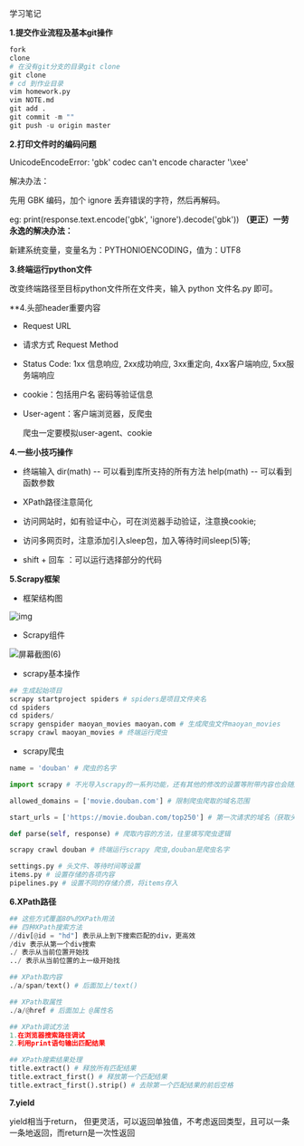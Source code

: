 学习笔记

**1.提交作业流程及基本git操作**

```python
fork
clone
# 在没有git分支的目录git clone
git clone
# cd 到作业目录
vim homework.py
vim NOTE.md
git add .
git commit -m ""
git push -u origin master
```

**2.打印文件时的编码问题**

UnicodeEncodeError: 'gbk' codec can't encode character '\xee'

解决办法：

先用 GBK 编码，加个 ignore 丢弃错误的字符，然后再解码。

eg: print(response.text.encode('gbk', 'ignore').decode('gbk'))
**（更正）一劳永逸的解决办法：**

新建系统变量，变量名为：PYTHONIOENCODING，值为：UTF8

**3.终端运行python文件**

改变终端路径至目标python文件所在文件夹，输入 python 文件名.py 即可。

**4.头部header重要内容

- Request URL

- 请求方式 Request Method

- Status Code: 1xx 信息响应, 2xx成功响应, 3xx重定向, 4xx客户端响应, 5xx服务端响应

- cookie：包括用户名 密码等验证信息

- User-agent：客户端浏览器，反爬虫

  爬虫一定要模拟user-agent、cookie

**4.一些小技巧操作**

- 终端输入
  dir(math) -- 可以看到库所支持的所有方法
  help(math) -- 可以看到函数参数

- XPath路径注意简化


- 访问网站时，如有验证中心，可在浏览器手动验证，注意换cookie;
- 访问多网页时，注意添加引入sleep包，加入等待时间sleep(5)等; 
- shift + 回车 ：可以运行选择部分的代码

**5.Scrapy框架**

- 框架结构图

![img](https://static001.geekbang.org/resource/image/e2/21/e2954a386344f0c1a065b4e0bc384a21.png)

- Scrapy组件

![屏幕截图(6)](C:\Users\90927\Pictures\Screenshots\屏幕截图(6).png)

- scrapy基本操作

```python
## 生成起始项目
scrapy startproject spiders # spiders是项目文件夹名
cd spiders
cd spiders/
scrapy genspider maoyan_movies maoyan.com # 生成爬虫文件maoyan_movies
scrapy crawl maoyan_movies # 终端运行爬虫
```



- scrapy爬虫

```python
name = 'douban' # 爬虫的名字

import scrapy # 不光导入scrapy的一系列功能，还有其他的修改的设置等附带内容也会随之导入

allowed_domains = ['movie.douban.com'] # 限制爬虫爬取的域名范围

start_urls = ['https://movie.douban.com/top250'] # 第一次请求的域名（获取头部信息）

def parse(self, response) # 爬取内容的方法，往里填写爬虫逻辑

scrapy crawl douban # 终端运行scrapy 爬虫,douban是爬虫名字

settings.py # 头文件、等待时间等设置
items.py # 设置存储的各项内容
pipelines.py # 设置不同的存储介质，将items存入
```

**6.XPath路径**

```python
## 这些方式覆盖80%的XPath用法
## 四种XPath搜索方法
//div[@id = "hd"] 表示从上到下搜索匹配的div，更高效
/div 表示从第一个div搜索
./ 表示从当前位置开始找
../ 表示从当前位置的上一级开始找

## XPath取内容
./a/span/text() # 后面加上/text()

## XPath取属性
./a/@href # 后面加上 @属性名 

## XPath调试方法
1.在浏览器搜索路径调试
2.利用print语句输出匹配结果

## XPath搜索结果处理
title.extract() # 释放所有匹配结果
title.extract_first() # 释放第一个匹配结果
title.extract_first().strip() # 去除第一个匹配结果的前后空格
```

**7.yield**

yield相当于return， 但更灵活，可以返回单独值，不考虑返回类型，且可以一条一条地返回，而return是一次性返回